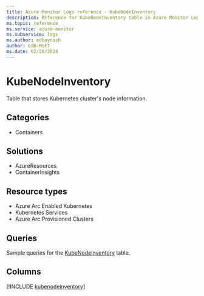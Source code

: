 ```yaml
---
title: Azure Monitor Logs reference - KubeNodeInventory
description: Reference for KubeNodeInventory table in Azure Monitor Logs.
ms.topic: reference
ms.service: azure-monitor
ms.subservice: logs
ms.author: edbaynash
author: EdB-MSFT
ms.date: 02/26/2024
---
```


# KubeNodeInventory

Table that stores Kubernetes cluster's node information.


## Categories

- Containers

## Solutions

- AzureResources
- ContainerInsights

## Resource types

- Azure Arc Enabled Kubernetes
- Kubernetes Services
- Azure Arc Provisioned Clusters

## Queries

 Sample queries for the [KubeNodeInventory](../queries/kubenodeinventory.md) table.


## Columns
  
[!INCLUDE [kubenodeinventory](.././tables/includes/kubenodeinventory-include.md)]

